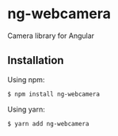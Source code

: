 # ng-webcamera
Camera library for Angular

## Installation
Using npm:

```bash
$ npm install ng-webcamera
```

Using yarn:

```bash
$ yarn add ng-webcamera
```
